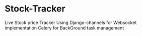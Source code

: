 # Stock-Tracker
Live Stock price Tracker Using Django-channels for Websocket implementation Celery for BackGround task management
